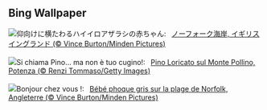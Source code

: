 ## Bing Wallpaper
![](https://www.bing.com/th?id=OHR.HelloSeal_JA-JP3912417099_UHD.jpg&w=1000)仰向けに横たわるハイイロアザラシの赤ちゃん:&nbsp;&ensp;[ノーフォーク海岸, イギリス イングランド (© Vince Burton/Minden Pictures)](https://www.bing.com/th?id=OHR.HelloSeal_JA-JP3912417099_UHD.jpg)
<br><br/>
![](https://www.bing.com/th?id=OHR.GiornataAlbero_IT-IT4061721168_UHD.jpg&w=1000)Si chiama Pino... ma non è tuo cugino!:&nbsp;&ensp;[Pino Loricato sul Monte Pollino, Potenza (© Renzi Tommaso/Getty Images)](https://www.bing.com/th?id=OHR.GiornataAlbero_IT-IT4061721168_UHD.jpg)
<br><br/>
![](https://www.bing.com/th?id=OHR.HelloSeal_FR-FR6889028849_UHD.jpg&w=1000)Bonjour chez vous !:&nbsp;&ensp;[Bébé phoque gris sur la plage de Norfolk, Angleterre (© Vince Burton/Minden Pictures)](https://www.bing.com/th?id=OHR.HelloSeal_FR-FR6889028849_UHD.jpg)
<br><br/>
